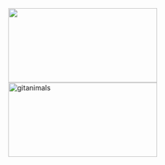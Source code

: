 <a href="https://github.com/devxb/gitanimals">
  <img
    src="https://render.gitanimals.org/farms/Taeheeeeeee"
    width="300"
    height="150"
  />
  <img
    src="https://render.gitanimals.org/guilds/669546667782242005/draw"
    width="300"
    height="150"
    alt="gitanimals"
  />
</a>

